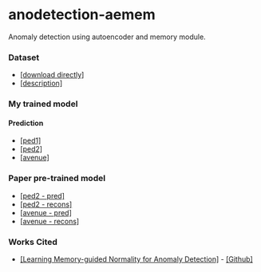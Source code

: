 # anodetection-aemem

Anomaly detection using autoencoder and memory module.

### Dataset

-   [[download directly]](http://101.32.75.151:8181/dataset/)
-   [[description]](https://github.com/StevenLiuWen/ano_pred_cvpr2018)

### My trained model

#### Prediction

-   [[ped1]](https://drive.google.com/file/d/1qMFZ2umfqJTh6vw6KjrW9dbj0fRy0A-Z/view?usp=sharing)
-   [[ped2]](https://drive.google.com/file/d/1luwmkFoFFJNqgLGJEA2MoUod71EfTuHf/view?usp=sharing)
-   [[avenue]](https://drive.google.com/file/d/1_scFKFs-pNlUsQ76t35206YiYzmM-izU/view?usp=sharing)

### Paper pre-trained model

-   [[ped2 - pred]](https://drive.google.com/file/d/14RHewQ1VtEpVmo4d9b5U0OgwL8PF2VYa/view)
-   [[ped2 - recons]](https://drive.google.com/file/d/1zsqKv0jZMejsuA-JuZoWwn_pg2fwxTW7/view)
-   [[avenue - pred]](https://drive.google.com/file/d/1sSntCNvgSzdHSsSGCbDmb49PemJ0K5p1/view)
-   [[avenue - recons]](https://drive.google.com/file/d/19UDRv-8JtClX4prParZRkLvGwYbLuGvc/view)

### Works Cited

-   [[Learning Memory-guided Normality for Anomaly Detection]](https://openaccess.thecvf.com/content_CVPR_2020/papers/Park_Learning_Memory-Guided_Normality_for_Anomaly_Detection_CVPR_2020_paper.pdf) - [[Github]](https://github.com/cvlab-yonsei/MNAD/tree/master)
